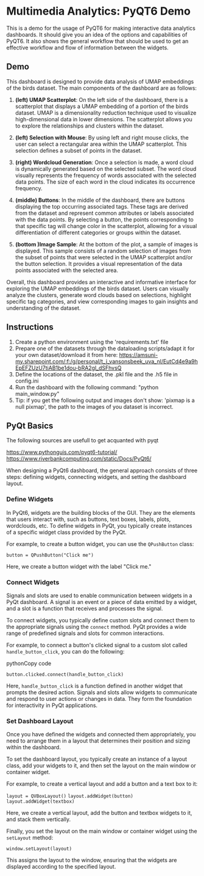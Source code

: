 # Multimedia Analytics: PyQT6 Demo

This is a demo for the usage of PyQT6 for making interactive data analytics dashboards. It should give you an idea of the options and capabilities of PyQT6. It also shows the general workflow that should be used to get an effective workflow and flow of information between the widgets. 


## Demo

This dashboard is designed to provide data analysis of UMAP embeddings of the birds dataset. The main components of the dashboard are as follows:

1. **(left) UMAP Scatterplot**: On the left side of the dashboard, there is a scatterplot that displays a UMAP embedding of a portion of the birds dataset. UMAP is a dimensionality reduction technique used to visualize high-dimensional data in lower dimensions. The scatterplot allows you to explore the relationships and clusters within the dataset.

1. **(left) Selection with Mouse**: By using left and right mouse clicks, the user can select a rectangular area within the UMAP scatterplot. This selection defines a subset of points in the dataset. 

2. **(right) Wordcloud Generation**: Once a selection is made, a word cloud is dynamically generated based on the selected subset. The word cloud visually represents the frequency of words associated with the selected data points. The size of each word in the cloud indicates its occurrence frequency.

3. **(middle) Buttons**: In the middle of the dashboard, there are buttons displaying the top occurring associated tags. These tags are derived from the dataset and represent common attributes or labels associated with the data points. By selecting a button, the points corresponding to that specific tag will change color in the scatterplot, allowing for a visual differentiation of different categories or groups within the dataset.

5. **(bottom )Image Sample**: At the bottom of the plot, a sample of images is displayed. This sample consists of a random selection of images from the subset of points that were selected in the UMAP scatterplot and/or the button selection. It provides a visual representation of the data points associated with the selected area.

Overall, this dashboard provides an interactive and informative interface for exploring the UMAP embeddings of the birds dataset. Users can visually analyze the clusters, generate word clouds based on selections, highlight specific tag categories, and view corresponding images to gain insights and understanding of the dataset.


## Instructions 

1. Create a python environment using the 'requirements.txt' file
2. Prepare one of the datasets through the dataloading scripts/adapt it for your own dataset/download it from here: https://amsuni-my.sharepoint.com/:f:/g/personal/t_j_vansonsbeek_uva_nl/EutCd4e9a9hEpEFZUzU7tiAB1be1dou-bRA2gl_dSFhvsQ
4. Define the locations of the dataset, the .pkl file and the .h5 file in config.ini
5. Run the dashboard with the following command: "python main_window.py"
6. Tip: if you get the following output and images don't show: 'pixmap is a null pixmap', the path to the images of you dataset is incorrect. 

## PyQt Basics

The following sources are usefull to get acquanted with pyqt 

https://www.pythonguis.com/pyqt6-tutorial/ 
https://www.riverbankcomputing.com/static/Docs/PyQt6/

When designing a PyQt6 dashboard, the general approach consists of three steps: defining widgets, connecting widgets, and setting the dashboard layout. 

### Define Widgets

In PyQt6, widgets are the building blocks of the GUI. They are the elements that users interact with, such as buttons, text boxes, labels, plots, wordclouds, etc. To define widgets in PyQt, you typically create instances of a specific widget class provided by the PyQt. 

For example, to create a button widget, you can use the `QPushButton` class:

`button = QPushButton("Click me")`

Here, we create a button widget with the label "Click me."

### Connect Widgets

Signals and slots are used to enable communication between widgets in a PyQt dashboard. A signal is an event or a piece of data emitted by a widget, and a slot is a function that receives and processes the signal.

To connect widgets, you typically define custom slots and connect them to the appropriate signals using the `connect` method. PyQt provides a wide range of predefined signals and slots for common interactions.

For example, to connect a button's clicked signal to a custom slot called `handle_button_click`, you can do the following:

pythonCopy code

`button.clicked.connect(handle_button_click)`

Here, `handle_button_click` is a function defined in another widget that prompts the desired action. 
Signals and slots allow widgets to communicate and respond to user actions or changes in data. They form the foundation for interactivity in PyQt applications.

### Set Dashboard Layout

Once you have defined the widgets and connected them appropriately, you need to arrange them in a layout that determines their position and sizing within the dashboard. 

To set the dashboard layout, you typically create an instance of a layout class, add your widgets to it, and then set the layout on the main window or container widget.

For example, to create a vertical layout and add a button and a text box to it:

`layout = QVBoxLayout()`
`layout.addWidget(button)`
`layout.addWidget(textbox)`

Here, we create a vertical layout, add the button and textbox widgets to it, and stack them vertically.

Finally, you set the layout on the main window or container widget using the `setLayout` method:

`window.setLayout(layout)`

This assigns the layout to the window, ensuring that the widgets are displayed according to the specified layout.
